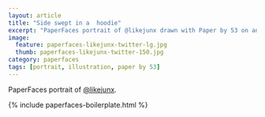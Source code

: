 ```yaml
---
layout: article
title: "Side swept in a  hoodie"
excerpt: "PaperFaces portrait of @likejunx drawn with Paper by 53 on an iPad."
image: 
  feature: paperfaces-likejunx-twitter-lg.jpg
  thumb: paperfaces-likejunx-twitter-150.jpg
category: paperfaces
tags: [portrait, illustration, paper by 53]
---
```


PaperFaces portrait of [@likejunx](http://twitter.com/likejunx).

{% include paperfaces-boilerplate.html %}